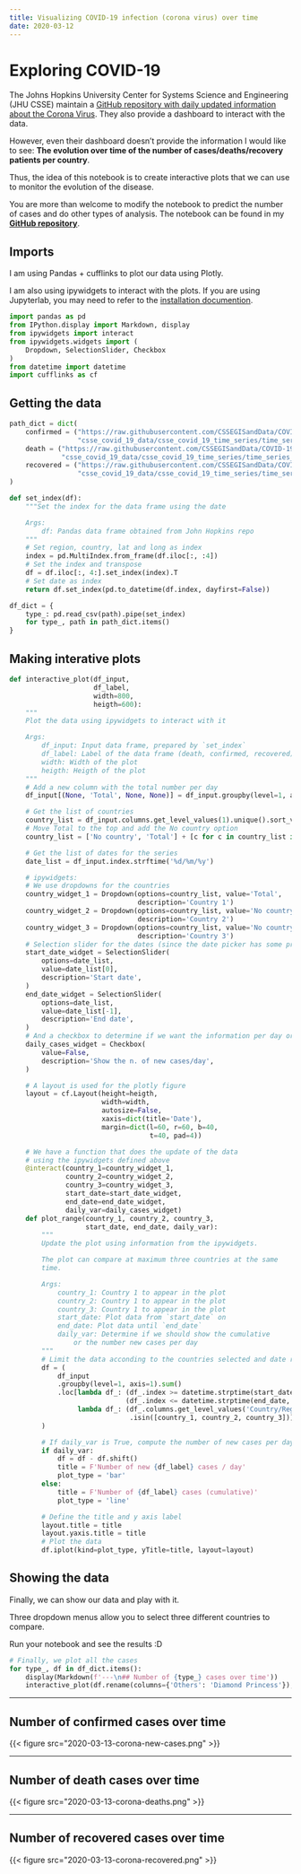 ```yaml
---
title: Visualizing COVID-19 infection (corona virus) over time
date: 2020-03-12
---
```


# Exploring COVID-19

The Johns Hopkins University Center for Systems Science and Engineering (JHU CSSE) maintain a [GitHub repository with daily updated information about the Corona Virus](https://github.com/CSSEGISandData/COVID-19). They also provide a dashboard to interact with the data.

However, even their dashboard doesn’t provide the information I would like to see: **The evolution over time of the number of cases/deaths/recovery patients per country**.

Thus, the idea of this notebook is to create interactive plots that we can use to monitor the evolution of the disease.

You are more than welcome to modify the notebook to predict the number of cases and do other types of analysis. The notebook can be found in my **[GitHub repository](https://github.com/luizvbo/notebooks/blob/master/corona-plots.ipynb)**.

## Imports

I am using Pandas + cufflinks to plot our data using Plotly.

I am also using ipywidgets to interact with the plots. If you are using Jupyterlab, you may need to refer to the [installation documention](https://ipywidgets.readthedocs.io/en/latest/user_install.html#installing-the-jupyterlab-extension).


```python
import pandas as pd
from IPython.display import Markdown, display
from ipywidgets import interact
from ipywidgets.widgets import (
    Dropdown, SelectionSlider, Checkbox
)
from datetime import datetime
import cufflinks as cf
```


<script type="text/javascript">
window.PlotlyConfig = {MathJaxConfig: 'local'};
if (window.MathJax) {MathJax.Hub.Config({SVG: {font: "STIX-Web"}});}
if (typeof require !== 'undefined') {
require.undef("plotly");
requirejs.config({
    paths: {
        'plotly': ['https://cdn.plot.ly/plotly-latest.min']
    }
});
require(['plotly'], function(Plotly) {
    window._Plotly = Plotly;
});
}
</script>



## Getting the data


```python
path_dict = dict(
    confirmed = ("https://raw.githubusercontent.com/CSSEGISandData/COVID-19/master/"
                 "csse_covid_19_data/csse_covid_19_time_series/time_series_19-covid-Confirmed.csv"),
    death = ("https://raw.githubusercontent.com/CSSEGISandData/COVID-19/master/"
             "csse_covid_19_data/csse_covid_19_time_series/time_series_19-covid-Deaths.csv"),
    recovered = ("https://raw.githubusercontent.com/CSSEGISandData/COVID-19/master/"
                 "csse_covid_19_data/csse_covid_19_time_series/time_series_19-covid-Recovered.csv")
)
```


```python
def set_index(df):
    """Set the index for the data frame using the date

    Args:
        df: Pandas data frame obtained from John Hopkins repo
    """
    # Set region, country, lat and long as index
    index = pd.MultiIndex.from_frame(df.iloc[:, :4])
    # Set the index and transpose
    df = df.iloc[:, 4:].set_index(index).T
    # Set date as index
    return df.set_index(pd.to_datetime(df.index, dayfirst=False))

df_dict = {
    type_: pd.read_csv(path).pipe(set_index)
    for type_, path in path_dict.items()
}
```

## Making interative plots


```python
def interactive_plot(df_input,
                     df_label,
                     width=800,
                     heigth=600):
    """
    Plot the data using ipywidgets to interact with it

    Args:
        df_input: Input data frame, prepared by `set_index`
        df_label: Label of the data frame (death, confirmed, recovered)
        width: Width of the plot
        heigth: Heigth of the plot
    """
    # Add a new column with the total number per day
    df_input[(None, 'Total', None, None)] = df_input.groupby(level=1, axis=1).sum().sum(axis=1)

    # Get the list of countries
    country_list = df_input.columns.get_level_values(1).unique().sort_values().tolist()
    # Move Total to the top and add the No country option
    country_list = ['No country', 'Total'] + [c for c in country_list if c != 'Total']

    # Get the list of dates for the series
    date_list = df_input.index.strftime('%d/%m/%y')

    # ipywidgets:
    # We use dropdowns for the countries
    country_widget_1 = Dropdown(options=country_list, value='Total',
                                description='Country 1')
    country_widget_2 = Dropdown(options=country_list, value='No country',
                                description='Country 2')
    country_widget_3 = Dropdown(options=country_list, value='No country',
                                description='Country 3')
    # Selection slider for the dates (since the date picker has some problems)
    start_date_widget = SelectionSlider(
        options=date_list,
        value=date_list[0],
        description='Start date',
    )
    end_date_widget = SelectionSlider(
        options=date_list,
        value=date_list[-1],
        description='End date',
    )
    # And a checkbox to determine if we want the information per day or cumulative
    daily_cases_widget = Checkbox(
        value=False,
        description='Show the n. of new cases/day',
    )

    # A layout is used for the plotly figure
    layout = cf.Layout(height=heigth,
                       width=width,
                       autosize=False,
                       xaxis=dict(title='Date'),
                       margin=dict(l=60, r=60, b=40,
                                   t=40, pad=4))

    # We have a function that does the update of the data
    # using the ipywidgets defined above
    @interact(country_1=country_widget_1,
              country_2=country_widget_2,
              country_3=country_widget_3,
              start_date=start_date_widget,
              end_date=end_date_widget,
              daily_var=daily_cases_widget)
    def plot_range(country_1, country_2, country_3,
                   start_date, end_date, daily_var):
        """
        Update the plot using information from the ipywidgets.

        The plot can compare at maximum three countries at the same
        time.

        Args:
            country_1: Country 1 to appear in the plot
            country_2: Country 1 to appear in the plot
            country_3: Country 1 to appear in the plot
            start_date: Plot data from `start_date` on
            end_date: Plot data until `end_date`
            daily_var: Determine if we should show the cumulative
                or the number new cases per day
        """
        # Limit the data acconding to the countries selected and date range
        df = (
            df_input
            .groupby(level=1, axis=1).sum()
            .loc[lambda df_: (df_.index >= datetime.strptime(start_date, '%d/%m/%y')) &
                             (df_.index <= datetime.strptime(end_date, '%d/%m/%y')),
                 lambda df_: (df_.columns.get_level_values('Country/Region')
                              .isin([country_1, country_2, country_3]))]
        )

        # If daily_var is True, compute the number of new cases per day
        if daily_var:
            df = df - df.shift()
            title = F'Number of new {df_label} cases / day'
            plot_type = 'bar'
        else:
            title = F'Number of {df_label} cases (cumulative)'
            plot_type = 'line'

        # Define the title and y axis label
        layout.title = title
        layout.yaxis.title = title
        # Plot the data
        df.iplot(kind=plot_type, yTitle=title, layout=layout)
```

## Showing the data

Finally, we can show our data and play with it.

Three dropdown menus allow you to select three different countries to compare.

Run your notebook and see the results :D


```python
# Finally, we plot all the cases
for type_, df in df_dict.items():
    display(Markdown(f'---\n## Number of {type_} cases over time'))
    interactive_plot(df.rename(columns={'Others': 'Diamond Princess'}), type_)
```

---

## Number of confirmed cases over time

{{< figure src="2020-03-13-corona-new-cases.png" >}}

---

## Number of death cases over time

{{< figure src="2020-03-13-corona-deaths.png" >}}

---

## Number of recovered cases over time

{{< figure src="2020-03-13-corona-recovered.png" >}}
